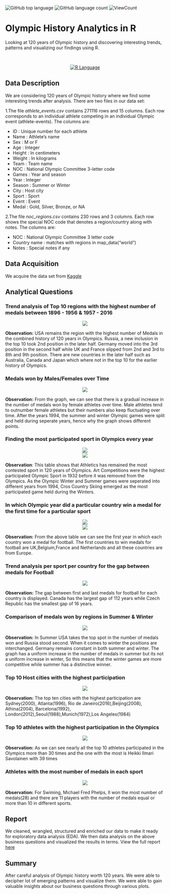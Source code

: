 ![GitHub top language](https://img.shields.io/github/languages/top/Thomas-George-T/Olympic-History-Analytics-in-R?style=flat)
![GitHub language count](https://img.shields.io/github/languages/count/Thomas-George-T/Olympic-History-Analytics-in-R?style=flat)
![ViewCount](https://views.whatilearened.today/views/github/Thomas-George-T/Olympic-History-Analytics-in-R.svg?cache=remove)

# Olympic History Analytics in R

Looking at 120 years of Olympic history and discovering interesting trends, patterns and visualizing our findings using R.

<br>

<p align="center">
	<a href="#">
		<img src="https://raw.githubusercontent.com/Thomas-George-T/Thomas-George-T/master/assets/r-lang.svg" alt="R Language" title="R" hspace=80 />
	</a>
</p>



## Data Description

We are considering 120 years of Olympic history where we find some interesting trends after analysis. There are two files in our data set:

1.The file *athlete_events.csv* contains 271116 rows and 15 columns. Each row corresponds to an individual athlete competing in an individual Olympic event (athlete-events). The columns are:

- ID : Unique number for each athlete
- Name : Athlete’s name
- Sex : M or F
- Age : Integer
- Height : In centimeters
- Weight : In kilograms
- Team : Team name
- NOC : National Olympic Committee 3-letter code
- Games : Year and season
- Year : Integer
- Season : Summer or Winter
- City : Host city
- Sport : Sport
- Event : Event
- Medal : Gold, Silver, Bronze, or NA

2.The file *noc_regions.csv* contains 230 rows and 3 columns. Each row shows the special NOC code that denotes a region/country along with notes. The columns are:

- NOC : National Olympic Committee 3 letter code
- Country name : matches with regions in map_data(“world”)
- Notes : Special notes if any

## Data Acquisition

We acquire the data set from [Kaggle](https://www.kaggle.com/heesoo37/120-years-of-olympic-historyathletes-and-results?select=athlete_events.csv)

## Analytical Questions

### Trend analysis of Top 10 regions with the highest number of medals between 1896 - 1956 & 1957 - 2016

<p align="center">
	<a href="#">
		<img src="assets/q1.JPG" />
	</a>
</p>

**Observation:** USA remains the region with the highest number of Medals in the combined history of 120 years in Olympics. Russia, a new inclusion in the top 10 took 2nd position in the later half. Germany moved into the 3rd position in the second half while UK and France slipped from 2nd and 3rd to 8th and 9th position. There are new countries in the later half such as Australia, Canada and Japan which where not in the top 10 for the earlier history of Olympics.

### Medals won by Males/Females over Time

<p align="center">
	<a href="#">
		<img src="assets/q2.JPG" />
	</a>
</p>

**Observation:** From the graph, we can see that there is a gradual increase in the number of medals won by female athletes over time. Male athletes tend to outnumber female athletes but their numbers also keep fluctuating over time. After the years 1994, the summer and winter Olympic games were split and held during seperate years, hence why the graph shows different points.

### Finding the most participated sport in Olympics every year

<p align="center">
	<a href="#">
		<img src="assets/Q3p1.JPG" />
	</a>
	<br>
	<a href="#">
		<img src="assets/Q3p2.JPG" />
	</a>
</p>

**Observation**: This table shows that Athletics has remained the most contested sport in 120 years of Olympics. Art Competitions were the highest participated Olympic Sport in 1932 before it was removed from the Olympics. As the Olympic Winter and Summer games were seperated into different years from 1994, Cros Country Skiing emerged as the most participated game held during the Winters.

### In which Olympic year did a particular country win a medal for the first time for a particular sport

<p align="center">
	<a href="#">
		<img src="assets/Q4p1.JPG" />
	</a>
	<br>
	<a href="#">
		<img src="assets/Q4p2.JPG" />
	</a>
</p>

**Observation:** From the above table we can see the first year in which each country won a medal for football. The first countries to win medals for football are UK,Belgium,France and Netherlands and all these countries are from Europe.

### Trend analysis per sport per country for the gap between medals for Football

<p align="center">
	<a href="#">
		<img src="assets/q5.JPG" />
	</a>
</p>

**Observation:** The gap between first and last medals for football for each country is displayed. Canada has the largest gap of 112 years while Czech Republic has the smallest gap of 16 years.

### Comparison of medals won by regions in Summer & Winter	

<p align="center">
	<a href="#">
		<img src="assets/q6.JPG" />
	</a>
</p>

**Observation:** In Summer USA takes the top spot in the number of medals won and Russia stood second. When it comes to winter the positions are interchanged. Germany remains constant in both summer and winter. The graph has a uniform increase in the number of medals in summer but its not a uniform increase in winter, So this means that the winter games are more competitive while summer has a distinctive winner. 

### Top 10 Host cities with the highest participation

<p align="center">
	<a href="#">
		<img src="assets/Q7.JPG" />
	</a>
</p>

**Observation:**  The top ten cities with the highest participation are Sydney(2000), Atlanta(1996), Rio de Janeiro(2016),Beijing(2008), Athina(2004), Barcelona(1992), London(2012),Seoul(1988),Munich(1972),Los Angeles(1984)

### Top 10 athletes with the highest participation in the Olympics

<p align="center">
	<a href="#">
		<img src="assets/q8.JPG" />
	</a>
</p>

**Observation:** As we can see nearly all the top 10 athletes participated in the Olympics more than 30 times and the one with the most is Heikki Ilmari Savolainen with 39 times

### Athletes with the most number of medals in each sport

<p align="center">
	<a href="#">
		<img src="assets/Q9.JPG" />
	</a>
</p>

**Observation:** For Swiming, Michael Fred Phelps, II won the most number of medals(28) and there are 11 players with the number of medals equal or more than 10 in different sports.

## Report
We cleaned, wrangled, structured and enriched our data to make it ready for exploratory data analysis (EDA). We then data analysis on the above business questions and visualized the results in terms.
View the full report [here](https://github.com/Thomas-George-T/Olympic-History-Analytics-in-R/blob/main/Olympic-History.pdf)

## Summary
After careful analysis of Olympic history worth 120 years. We were able to decipher lot of emerging patterns and visualize them. We were able to gain valuable insights about our business questions through various plots.
